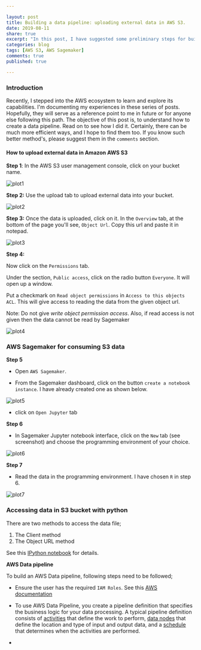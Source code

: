 ```yaml
---

layout: post
title: Building a data pipeline: uploading external data in AWS S3.
date: 2019-08-11
share: true
excerpt: "In this post, I have suggested some preliminary steps for building a data pipeline in AWS S3"
categories: blog
tags: [AWS S3, AWS Sagemaker]
comments: true
published: true

---
```

### Introduction

Recently, I stepped into the AWS ecosystem to learn and explore its capabilities. I'm documenting my experiences in these series of posts. Hopefully, they will serve as a reference point to me in future or for anyone else following this path. The objective of this post is, to understand how to create a data pipeline. Read on to see how I did it. Certainly, there can be much more efficient ways, and I hope to find them too. If you know such better method's, please suggest them in the `comments` section.

#### How to upload external data in Amazon AWS S3

**Step 1**: In the AWS S3 user management console, click on your bucket name.

![plot1](https://duttashi.github.io/images/s3-1.PNG)


**Step 2:** Use the upload tab to upload external data into your bucket.

![plot2](https://duttashi.github.io/images/s3-2.PNG)


**Step 3:** Once the data is uploaded, click on it. In the `Overview` tab, at the bottom of the page you'll see, `Object Url`. Copy this url and paste it in notepad.

![plot3](https://duttashi.github.io/images/s3-3.PNG)


**Step 4:**

Now click on the `Permissions` tab.

Under the section, `Public access`, click on the radio button `Everyone`. It will open up a window.

Put a checkmark on `Read object permissions` in `Access to this objects ACL`. This will give access to reading the data from the given object url.

Note: Do not give *write object permission access*. Also, if read access is not given then the data cannot be read by Sagemaker

![plot4](https://duttashi.github.io/images/s3-4.PNG)

### AWS Sagemaker for consuming S3 data

**Step 5**

- Open `AWS Sagemaker`.

- From the Sagemaker dashboard, click on the button `create a notebook instance`. I have already created one as shown below.

![plot5](https://duttashi.github.io/images/s3-5.PNG)

- click on `Open Jupyter` tab

**Step 6**

- In Sagemaker Jupyter notebook interface, click on the `New` tab (see screenshot) and choose the programming environment of your choice.

![plot6](https://duttashi.github.io/images/sagemaker-1.PNG)

**Step 7**

- Read the data in the programming environment. I have chosen `R` in step 6.

![plot7](https://duttashi.github.io/images/sagemaker-2.PNG)


### Accessing data in S3 bucket with python

There are two methods to access the data file;

1. The Client method
1. The Object URL method

See this [IPython notebook](https://github.com/duttashi/serverless-computing/blob/master/AWS_scripts/accessing%20data%20in%20s3%20bucket%20with%20python.ipynb) for details.

**AWS Data pipeline**

To build an AWS Data pipeline, following steps need to be followed;

- Ensure the user has the required `IAM Roles`. See this [AWS documentation](https://docs.aws.amazon.com/datapipeline/latest/DeveloperGuide/dp-get-setup.html)
- To use AWS Data Pipeline, you create a pipeline definition that specifies the business logic for your data processing. A typical pipeline definition consists of [activities](https://docs.aws.amazon.com/datapipeline/latest/DeveloperGuide/dp-concepts-activities.html) that define the work to perform, [data nodes](https://docs.aws.amazon.com/datapipeline/latest/DeveloperGuide/dp-concepts-datanodes.html) that define the location and type of input and output data, and a [schedule](https://docs.aws.amazon.com/datapipeline/latest/DeveloperGuide/dp-concepts-schedules.html) that determines when the activities are performed.


- 